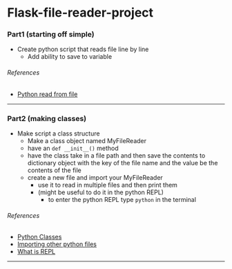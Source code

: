 Flask-file-reader-project
===


### Part1 (starting off simple)
- Create python script that reads file line by line
    - Add ability to save to variable

###### References
- [Python read from file](http://learnpythonthehardway.org/book/ex15.html)

---

### Part2 (making classes)
- Make script a class structure
    - Make a class object named MyFileReader
    - have an ```def __init__()``` method
    - have the class take in a file path and then save the contents to dictionary object with the key of the file name and the value be the contents of the file
    - create a new file and import your MyFileReader
        - use it to read in multiple files and then print them
        - (might be useful to do it in the python REPL)
            - to enter the python REPL type ```python``` in the terminal

###### References
- [Python Classes](https://docs.python.org/3/tutorial/classes.html)
- [Importing other python files](http://stackoverflow.com/questions/2349991/python-how-to-import-other-python-files)
- [What is REPL](https://en.wikipedia.org/wiki/Read%E2%80%93eval%E2%80%93print_loop)

---

